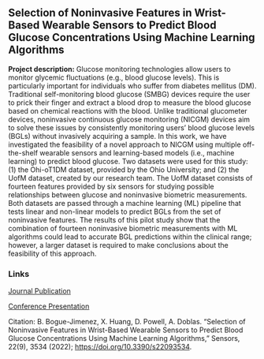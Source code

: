 ## Selection of Noninvasive Features in Wrist-Based Wearable Sensors to Predict Blood Glucose Concentrations Using Machine Learning Algorithms

**Project description:** Glucose monitoring technologies allow users to monitor glycemic fluctuations (e.g., blood glucose levels). This is particularly important for individuals who suffer from diabetes mellitus (DM). Traditional self-monitoring blood glucose (SMBG) devices require the user to prick their finger and extract a blood drop to measure the blood glucose based on chemical reactions with the blood. Unlike traditional glucometer devices, noninvasive continuous glucose monitoring (NICGM) devices aim to solve these issues by consistently monitoring users’ blood glucose levels (BGLs) without invasively acquiring a sample. In this work, we have investigated the feasibility of a novel approach to NICGM using multiple off-the-shelf wearable sensors and learning-based models (i.e., machine learning) to predict blood glucose. Two datasets were used for this study: (1) the Ohi-oT1DM dataset, provided by the Ohio University; and (2) the UofM dataset, created by our research team. The UofM dataset consists of fourteen features provided by six sensors for studying possible relationships between glucose and noninvasive biometric measurements. Both datasets are passed through a machine learning (ML) pipeline that tests linear and non-linear models to predict BGLs from the set of noninvasive features. The results of this pilot study show that the combination of fourteen noninvasive biometric measurements with ML algorithms could lead to accurate BGL predictions within the clinical range; however, a larger dataset is required to make conclusions about the feasibility of this approach.

### Links

[Journal Publication](/pdf/sensors-22-03534-with-cover.pdf)

[Conference Presentation](/pdf/thesisdefense-bbgjmnez-Final.pdf)

Citation: B. Bogue-Jimenez, X. Huang, D. Powell, A. Doblas. “Selection of Noninvasive Features in Wrist-Based Wearable Sensors to Predict Blood Glucose Concentrations Using Machine Learning Algorithms,” Sensors, 22(9), 3534 (2022); https://doi.org/10.3390/s22093534.
